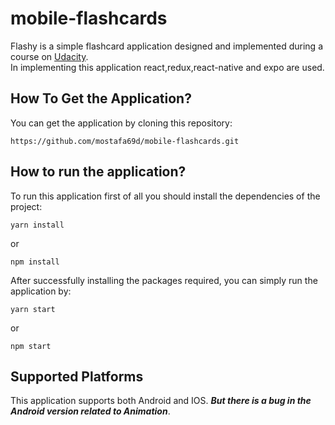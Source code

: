 # mobile-flashcards
Flashy is a simple flashcard application designed and implemented during a course on [Udacity](http://www.udacity.com/https://www.udacity.com/course/react-nanodegree--nd019).
<br>
In implementing this application react,redux,react-native and expo  are used.

## How To Get the Application?
You can get the application by cloning this repository:<br>
```
https://github.com/mostafa69d/mobile-flashcards.git
````

## How to run the application?
To run this application first of all you should install the dependencies of the project:<br>
```
yarn install
```
or
```
npm install
```
After successfully installing the packages required, you can simply run the application by:
```
yarn start
```
or
```
npm start
```

## Supported Platforms
This application supports both Android and IOS. ___But there is a bug in the Android version related to Animation___.
